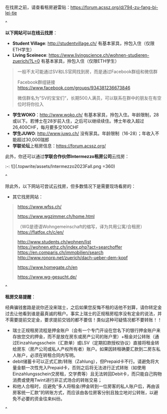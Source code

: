 在找房之前，请查看租房避雷贴：<https://forum.acssz.org/d/794-zu-fang-bi-lei-tie>

^

**以下网站可以在线云找房**：

* **Student Village**: <http://studentvillage.ch/> 有基本家具，拎包入住（仅限ETH学生）
* **Living Sceinece**: <https://www.livingscience.ch/wohnen-studieren-zuerich/?L=0> 有基本家具，拎包入住（仅限ETH学生）

> 一般不太可能通过SV和LS官网找到房，而是通过Facebook群组和微信群
>
> Facebook群组链接<https://www.facebook.com/groups/934381236673846>
>
> 微信群名为”SV的宝宝们“，长期500人满员，可以联系在群中的朋友在有空位时将你拉入

* **学生WOKO**：<http://www.woko.ch/> 有基本家具，拎包入住。年龄限制，28或以下。若博士在28岁前入住，之后可以继续续住。博士年收入超过26,400CHF，每月要多交100CHF
* **学生JUWO**: <http://www.juwo.ch/> 没有家具。年龄限制（16-28）；年收入不能超过30,000瑞郎
* **学联论坛**上租房信息：<https://forum.acssz.org/>

此外，你还可以通过**学联合作伙伴Intermezzo租房公司**云找房：

:-: ![](.topwrite/assets/Intermezzo2023Fall.png =360)

^

除此外，以下网站可尝试云找房，但多数情况下是需要现场看房的：

* 其它找房网站：

> <https://www.wfss.ch/>
>
> <https://www.wgzimmer.ch/home.html>
>
> （WG是德语Wohngemeinschaft的缩写，译为共用公寓/合租房）
> <https://flatfox.ch/c/en/>
>
> <http://www.students.ch/wohnen/list> 
> <https://wohnen.ethz.ch/index.php?act=searchoffer>
> <https://en.comparis.ch/immobilien/search>
> <http://www.ronorp.net/zuerich/dach-ueber-dem-kopf>
>
> <https://www.homegate.ch/en>
>
> <https://www.wg-gesucht.de/>

^

**租房交易提醒**：&#x20;

经典骗钱套路是说你还没来瑞士，之后如果您反悔不租的话他不划算，请你转定金过去让他看到谁是最真诚的租户。事实上瑞士的正规租房程序没有定金的说法，并不需要提前交定金，要求提前交钱的都不要信！类似这种可疑情况都不要转账！！

* 瑞士正规租房流程是押金账户（会有一个专门开设在您名下的银行押金账户来存放您交的押金，而不是放在房东或房产公司的账户里）+租金对公转账（通过Einzahlungsschein（汇款单）或LSV（定期扣款授权协议）直接将租金转给房东（房产公司或私人产权所有者）账户。如果因转租确要汇款到二房东私人账户，必须在转租合同内写明。
* debit储蓄卡可以正式汇款/转账（Zahlung），但Prepaid卡不行。请避免将大量金额一次性充入Prepaid卡，否则之后将无法进行正式转账（如使用Einzahlungsschein交房租，交学费等）且无法转回Debit卡，而只能自己购物消费或使用Twint进行非正式场合的转账交易；
* 和他人合租时，应避免“多人将租金/押金转到一位房客的私人账户后，再由该房客统一汇款”的转账方式，而应该由各位房客分别且独立地对公转账，以避免不必要的资金往来纠纷。

^
